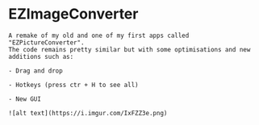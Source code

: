 # EZImageConverter
    A remake of my old and one of my first apps called "EZPictureConverter".
    The code remains pretty similar but with some optimisations and new additions such as:

    - Drag and drop

    - Hotkeys (press ctr + H to see all)

    - New GUI
    
    ![alt text](https://i.imgur.com/IxFZZ3e.png)
